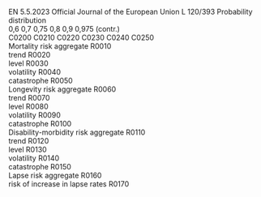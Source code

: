 EN  5.5.2023 Official Journal of the European Union L 120/393
 Probability distribution  
0,6  0,7  0,75  0,8  0,9  0,975  (contr.)  
C0200  C0210  C0220  C0230  C0240  C0250  
Mortality risk aggregate  R0010  
trend  R0020  
level  R0030  
volatility  R0040  
catastrophe  R0050  
Longevity risk aggregate  R0060  
trend  R0070  
level  R0080  
volatility  R0090  
catastrophe  R0100  
Disability-morbidity risk aggregate  R0110  
trend  R0120  
level  R0130  
volatility  R0140  
catastrophe  R0150  
Lapse risk aggregate  R0160  
risk of increase in lapse rates  R0170